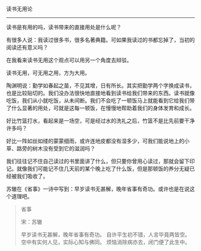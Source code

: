 读书无用论

---

读书是有用的吗，读书带来的直接用处是什么呢？

有很多人说：我读过很多书，很多名著典籍。可如果我读过的书都忘掉了，当初的阅读还有意义吗？

在我看来读书无用这个观点可以用另一个角度去辩驳。

读书无用，可无用之用，方为大用。

陶渊明说：勤学如春起之苗，不见其增，日有所长。其实把勤学两个字换成读书，也是比较贴切的。我们没办法很快地直接地看到读书给我们带来的东西。读书就像吃饭，我们从小就吃饭，从未间断。我们不会吃了一顿饭马上就能看到它给我们带了什么显著的用处，可就是这每一顿饭，在慢慢地帮助着我们的身体发育和成长。

好比竹篮打水，看起来是一场空，可是经过水的洗礼之后，竹篮不是比先前要干净许多吗？

好比一阵如丝如缕的蒙蒙细雨，或许连地皮都没有湿多少，可我们能说地上的小草、路旁的树木没有受到它的滋润吗？

我们往往记不住自己读过的书里面讲了什么，但只要你曾用心读过，那就会留下印记。就像我们可能记不住几天前的某个晚上吃了什么饭，但是那顿饭的养分无疑已经被我们吸收了。

苏辙在《省事》一诗中写到：早岁读书无甚解，晚年省事有奇功。或许也是在说这个道理吧。

> 省事
>
> 宋：苏辙
>
> 早岁读书无甚解，晚年省事有奇功。
> 自许平生初不错，人言毕竟两皆空。
> 空中有实何人见，实际心知与佛同。
> 烦恼消除病亦去，闭门便了此生中。